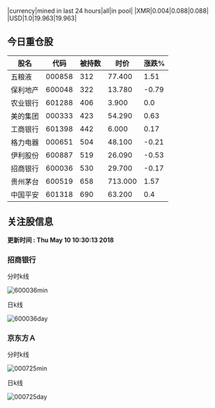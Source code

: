|currency|mined in last 24 hours|all|in pool|
|XMR|0.004|0.088|0.088|
|USD|1.0|19.963|19.963|

## 今日重仓股 

|股名|代码|被持数|时价|涨跌%|
|---|---|---|---|---|
|五粮液|000858|312|77.400|1.51|
|保利地产|600048|322|13.780|-0.79|
|农业银行|601288|406|3.900|0.0|
|美的集团|000333|423|54.290|0.63|
|工商银行|601398|442|6.000|0.17|
|格力电器|000651|504|48.100|-0.21|
|伊利股份|600887|519|26.090|-0.53|
|招商银行|600036|530|29.700|-0.17|
|贵州茅台|600519|658|713.000|1.57|
|中国平安|601318|690|63.200|0.4|

## 关注股信息
**更新时间 : Thu May 10 10:30:13 2018**
### 招商银行 
分时k线

![600036min](http://image.sinajs.cn/newchart/min/n/sh600036.gif)

日k线

![600036day](http://image.sinajs.cn/newchart/daily/n/sh600036.gif)

### 京东方Ａ 
分时k线

![000725min](http://image.sinajs.cn/newchart/min/n/sz000725.gif)

日k线

![000725day](http://image.sinajs.cn/newchart/daily/n/sz000725.gif)
